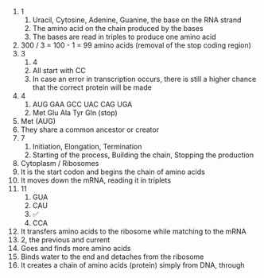 1. 1
	1. Uracil, Cytosine, Adenine, Guanine, the base on the RNA strand
	2. The amino acid on the chain produced by the bases
	3. The bases are read in triples to produce one amino acid
2. 300 / 3 = 100 - 1 = 99 amino acids (removal of the stop coding region)
3. 3
	1. 4
	2. All start with CC
	3. In case an error in transcription occurs, there is still a higher chance that the correct protein will be made
4. 4
	1. AUG GAA GCC UAC CAG UGA
	2. Met Glu Ala Tyr Gln (stop)
5. Met (AUG)
6. They share a common ancestor or creator
7. 7
	1. Initiation, Elongation, Termination
	2. Starting of the process, Building the chain, Stopping the production
8. Cytoplasm / Ribosomes
9. It is the start codon and begins the chain of amino acids
10. It moves down the mRNA, reading it in triplets
11. 11
	1. GUA
	2. CAU
	3. ✅
	4. CCA
12. It transfers amino acids to the ribosome while matching to the mRNA
13. 2, the previous and current
14. Goes and finds more amino acids
15. Binds water to the end and detaches from the ribosome
16. It creates a chain of amino acids (protein) simply from DNA, through 